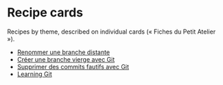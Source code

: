 # Recipe cards

Recipes by theme, described on individual cards (« Fiches du Petit Atelier »).

* [Renommer une branche distante](git-renommer-branche-distante.md)
* [Créer une branche vierge avec Git](git-creer-branche-vierge.md)
* [Supprimer des commits fautifs avec Git](git-supprimer-commits-fautifs.md)
* [Learning Git](git-learning.md)
